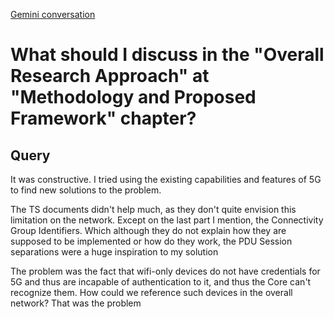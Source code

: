 [Gemini conversation](https://gemini.google.com/app/75915c139d9aa2a2)
# What should I discuss in the "Overall Research Approach" at "Methodology and Proposed Framework" chapter?

## Query
It was constructive. I tried using the existing capabilities and features of 5G to find new solutions to the problem.

The TS documents didn't help much, as they don't quite envision this limitation on the network. Except on the last part I mention, the Connectivity Group Identifiers. Which although they do not explain how they are supposed to be implemented or how do they work, the PDU Session separations were a huge inspiration to my solution

The problem was the fact that wifi-only devices do not have credentials for 5G and thus are incapable of authentication to it, and thus the Core can't recognize them. How could we reference such devices in the overall network? That was the problem

